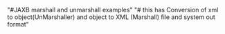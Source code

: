 "#JAXB marshall and unmarshall examples"
"# this has Conversion of xml to object(UnMarshaller) and object to XML (Marshall) file and system out format"
